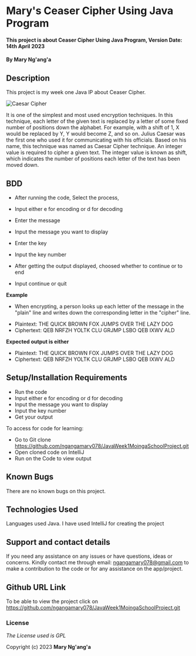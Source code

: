 # Mary's Ceaser Cipher Using Java Program

#### This project is about Ceaser Cipher Using Java Program, Version Date: 14th April 2023

#### By **Mary Ng'ang'a**

## Description

This project is my week one Java IP about Ceaser Cipher.


![Caesar Cipher](https://upload.wikimedia.org/wikipedia/commons/thumb/4/4a/Caesar_cipher_left_shift_of_3.svg/320px-Caesar_cipher_left_shift_of_3.svg.png)



It is one of the simplest and most used encryption techniques. In this technique, each letter of the given text is replaced by a letter of some fixed
number of positions down the alphabet. For example, with a shift of 1, X would be replaced by Y, Y would become Z, and so on. Julius Caesar was the first
one who used it for communicating with his officials. Based on his name, this technique was named as Caesar Cipher technique.
An integer value is required to cipher a given text. The integer value is known as shift, which indicates the number of positions each letter of the text
has been moved down.

## BDD
* After running the code, Select the process,
- Input either e for encoding or d for decoding

* Enter the message
- Input the message you want to display

* Enter the key
- Input the key number

* After getting the output displayed, choosed whether to continue or to end
- Input continue or quit

**Example**
* When encrypting, a person looks up each letter of the message in the "plain"
  line and writes down the corresponding letter in the "cipher" line.
- Plaintext:  THE QUICK BROWN FOX JUMPS OVER THE LAZY DOG
- Ciphertext: QEB NRFZH YOLTK CLU GRJMP LSBO QEB IXWV ALD

**Expected output is either**

- Plaintext:  THE QUICK BROWN FOX JUMPS OVER THE LAZY DOG
- Ciphertext: QEB NRFZH YOLTK CLU GRJMP LSBO QEB IXWV ALD


## Setup/Installation Requirements
- Run the code
- Input either e for encoding or d for decoding
- Input the message you want to display
- Input the key number
- Get your output

To access for code for learning:

- Go to Git clone https://github.com/ngangamary078/JavaWeek1MoingaSchoolProject.git
- Open cloned code on IntelliJ
- Run on the Code to view output

## Known Bugs

There are no known bugs on this project.

## Technologies Used

Languages used Java. I have used IntelliJ for creating the project

## Support and contact details

If you need any assistance on any issues or have questions, ideas or concerns. Kindly contact me through email: ngangamary078@gmail.com to make a contribution to the code or for any assistance on the app/project.

## Github URL Link

To be able to view the project click on https://github.com/ngangamary078/JavaWeek1MoingaSchoolProject.git

### License

_The License used is GPL_

Copyright (c) 2023 **Mary Ng'ang'a**